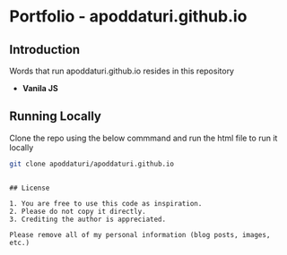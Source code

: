 # Portfolio - apoddaturi.github.io

## Introduction
Words that run apoddaturi.github.io resides in this repository

- **Vanila JS**

## Running Locally

Clone the repo using the below commmand and run the html file to run it locally

```bash
git clone apoddaturi/apoddaturi.github.io
```

```

## License

1. You are free to use this code as inspiration.
2. Please do not copy it directly.
3. Crediting the author is appreciated.

Please remove all of my personal information (blog posts, images, etc.)
```

